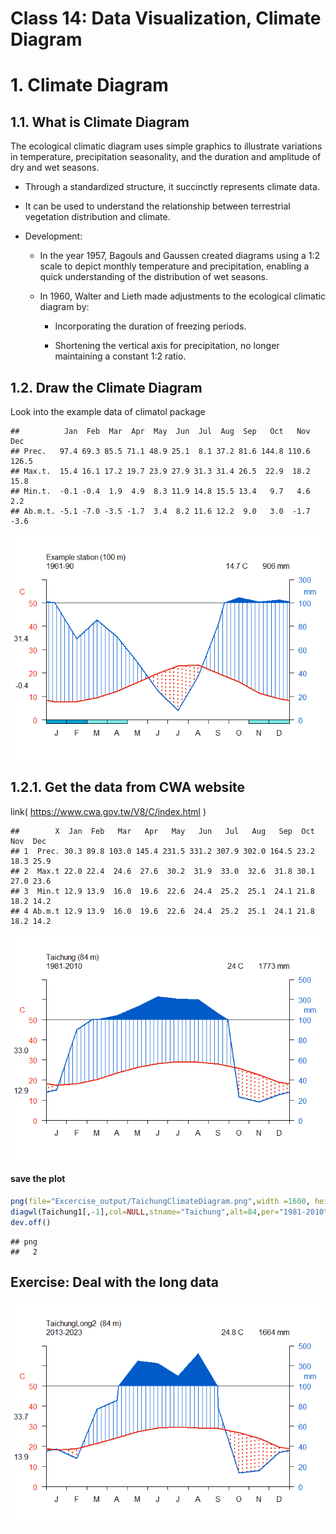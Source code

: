 # **Class 14: Data Visualization, Climate Diagram**

# 1. Climate Diagram

## 1.1. What is Climate Diagram

The ecological climatic diagram uses simple graphics to illustrate
variations in temperature, precipitation seasonality, and the duration
and amplitude of dry and wet seasons.

-   Through a standardized structure, it succinctly represents climate
    data.

-   It can be used to understand the relationship between terrestrial
    vegetation distribution and climate.

-   Development:

    -   In the year 1957, Bagouls and Gaussen created diagrams using a
        1:2 scale to depict monthly temperature and precipitation,
        enabling a quick understanding of the distribution of wet
        seasons.

    -   In 1960, Walter and Lieth made adjustments to the ecological
        climatic diagram by:

        -   Incorporating the duration of freezing periods.

        -   Shortening the vertical axis for precipitation, no longer
            maintaining a constant 1:2 ratio.

## 1.2. Draw the Climate Diagram

Look into the example data of climatol package

    ##          Jan  Feb  Mar  Apr  May  Jun  Jul  Aug  Sep   Oct   Nov   Dec
    ## Prec.   97.4 69.3 85.5 71.1 48.9 25.1  8.1 37.2 81.6 144.8 110.6 126.5
    ## Max.t.  15.4 16.1 17.2 19.7 23.9 27.9 31.3 31.4 26.5  22.9  18.2  15.8
    ## Min.t.  -0.1 -0.4  1.9  4.9  8.3 11.9 14.8 15.5 13.4   9.7   4.6   2.2
    ## Ab.m.t. -5.1 -7.0 -3.5 -1.7  3.4  8.2 11.6 12.2  9.0   3.0  -1.7  -3.6

![](14_DataVisualize_ClimateDiagram_files/figure-markdown_github/unnamed-chunk-4-1.png)

## 1.2.1. Get the data from CWA website

link( <https://www.cwa.gov.tw/V8/C/index.html> )

    ##        X  Jan  Feb   Mar   Apr   May   Jun   Jul   Aug   Sep  Oct  Nov  Dec
    ## 1  Prec. 30.3 89.8 103.0 145.4 231.5 331.2 307.9 302.0 164.5 23.2 18.3 25.9
    ## 2  Max.t 22.0 22.4  24.6  27.6  30.2  31.9  33.0  32.6  31.8 30.1 27.0 23.6
    ## 3  Min.t 12.9 13.9  16.0  19.6  22.6  24.4  25.2  25.1  24.1 21.8 18.2 14.2
    ## 4 Ab.m.t 12.9 13.9  16.0  19.6  22.6  24.4  25.2  25.1  24.1 21.8 18.2 14.2

![](14_DataVisualize_ClimateDiagram_files/figure-markdown_github/unnamed-chunk-6-1.png)

#### save the plot

``` r
png(file="Excercise_output/TaichungClimateDiagram.png",width =1600, height= 1800,res=300)
diagwl(Taichung1[,-1],col=NULL,stname="Taichung",alt=84,per="1981-2010",mlab="en", shem=FALSE)
dev.off()
```

    ## png 
    ##   2

## Exercise: Deal with the long data

![](14_DataVisualize_ClimateDiagram_files/figure-markdown_github/unnamed-chunk-8-1.png)
